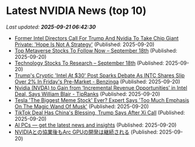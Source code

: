 # Latest NVIDIA News (top 10)
_Last updated: **2025-09-21 06:42:30**_

- [Former Intel Directors Call For Trump And Nvidia To Take Chip Giant Private: 'Hope Is Not A Strategy'](https://biztoc.com/x/f39f2b3053066c4b) (Published: 2025-09-20)
- [Top Metaverse Stocks To Follow Now – September 18th](https://www.etfdailynews.com/2025/09/20/top-metaverse-stocks-to-follow-now-september-18th/) (Published: 2025-09-20)
- [Technology Stocks To Research – September 18th](https://www.etfdailynews.com/2025/09/20/technology-stocks-to-research-september-18th/) (Published: 2025-09-20)
- [Trump's Cryptic 'Intel At $30' Post Sparks Debate As INTC Shares Slip Over 2% In Friday's Pre-Market - Benzinga](https://slashdot.org/firehose.pl?op=view&amp;id=179388826) (Published: 2025-09-20)
- [Nvidia (NVDA) to Gain from ‘Incremental Revenue Opportunities’ in Intel Deal, Says William Blair - TipRanks](https://slashdot.org/firehose.pl?op=view&amp;id=179386748) (Published: 2025-09-20)
- [Tesla 'The Biggest Meme Stock' Ever? Expert Says 'Too Much Emphasis On The Magic Wand Of Musk'](https://finance.yahoo.com/news/tesla-biggest-meme-stock-ever-033114090.html) (Published: 2025-09-20)
- [TikTok Deal Has China's Blessing, Trump Says After Xi Call](https://www.ndtvprofit.com/business/tiktok-deal-has-chinas-blessing-trump-says-after-xi-call) (Published: 2025-09-20)
- [AI PCs — get the latest news and insights](https://freerepublic.com/focus/f-chat/4341648/posts) (Published: 2025-09-20)
- [NVIDIAとの協業後もArc GPUの開発は継続される](https://northwood.blog.fc2.com/blog-entry-12853.html) (Published: 2025-09-20)
